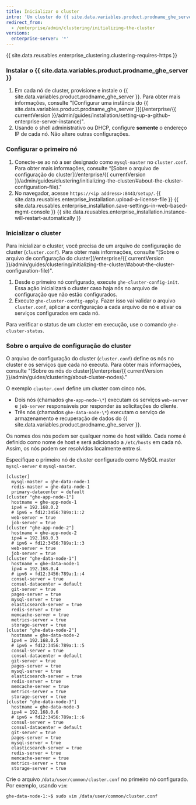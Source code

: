 ```yaml
---
title: Inicializar o cluster
intro: 'Um cluster do {{ site.data.variables.product.prodname_ghe_server }} deve ser configurado com uma licença e inicializado usando o shell administrativo (SSH).'
redirect_from:
  - /enterprise/admin/clustering/initializing-the-cluster
versions:
  enterprise-server: '*'
---
```


{{ site.data.reusables.enterprise_clustering.clustering-requires-https }}

### Instalar o {{ site.data.variables.product.prodname_ghe_server }}

1. Em cada nó de cluster, provisione e instale o {{ site.data.variables.product.prodname_ghe_server }}. Para obter mais informações, consulte "[Configurar uma instância do {{ site.data.variables.product.prodname_ghe_server }}](/enterprise/{{ currentVersion }}/admin/guides/installation/setting-up-a-github-enterprise-server-instance)".
2. Usando o shell administrativo ou DHCP, configure **somente** o endereço IP de cada nó. Não altere outras configurações.

### Configurar o primeiro nó

1. Conecte-se ao nó a ser designado como `mysql-master` no `cluster.conf`. Para obter mais informações, consulte “[Sobre o arquivo de configuração do cluster](/enterprise/{{ currentVersion }}/admin/guides/clustering/initializing-the-cluster/#about-the-cluster-configuration-file)."
2. No navegador, acesse `https://<ip address>:8443/setup/`.
{{ site.data.reusables.enterprise_installation.upload-a-license-file }}
{{ site.data.reusables.enterprise_installation.save-settings-in-web-based-mgmt-console }}
{{ site.data.reusables.enterprise_installation.instance-will-restart-automatically }}

### Inicializar o cluster

Para inicializar o cluster, você precisa de um arquivo de configuração de cluster (`cluster.conf`). Para obter mais informações, consulte “[Sobre o arquivo de configuração do cluster](/enterprise/{{ currentVersion }}/admin/guides/clustering/initializing-the-cluster/#about-the-cluster-configuration-file)".

1. Desde o primeiro nó configurado, execute `ghe-cluster-config-init`.  Essa ação inicializará o cluster caso haja nós no arquivo de configuração que não estão configurados.
2. Execute `ghe-cluster-config-apply`. Fazer isso vai validar o arquivo `cluster.conf`, aplicar a configuração a cada arquivo de nó e ativar os serviços configurados em cada nó.

Para verificar o status de um cluster em execução, use o comando `ghe-cluster-status`.

### Sobre o arquivo de configuração do cluster

O arquivo de configuração do cluster (`cluster.conf`) define os nós no cluster e os serviços que cada nó executa. Para obter mais informações, consulte "[Sobre os nós do cluster](/enterprise/{{ currentVersion }}/admin/guides/clustering/about-cluster-nodes)."

O exemplo `cluster.conf` define um cluster com cinco nós.

  - Dois nós (chamados `ghe-app-node-\*`) executam os serviços `web-server` e `job-server` responsáveis por responder às solicitações do cliente.
  - Três nós (chamados `ghe-data-node-\*`) executam o serviço de armazenamento e recuperação de dados do {{ site.data.variables.product.prodname_ghe_server }}.

Os nomes dos nós podem ser qualquer nome de host válido. Cada nome é definido como nome de host e será adicionado a `/etc/hosts` em cada nó. Assim, os nós podem ser resolvidos localmente entre si.

Especifique o primeiro nó de cluster configurado como MySQL master `mysql-server` e `mysql-master`.

```
[cluster]
  mysql-master = ghe-data-node-1
  redis-master = ghe-data-node-1
  primary-datacenter = default
[cluster "ghe-app-node-1"]
  hostname = ghe-app-node-1
  ipv4 = 192.168.0.2
  # ipv6 = fd12:3456:789a:1::2
  web-server = true
  job-server = true
[cluster "ghe-app-node-2"]
  hostname = ghe-app-node-2
  ipv4 = 192.168.0.3
  # ipv6 = fd12:3456:789a:1::3
  web-server = true
  job-server = true
[cluster "ghe-data-node-1"]
  hostname = ghe-data-node-1
  ipv4 = 192.168.0.4
  # ipv6 = fd12:3456:789a:1::4
  consul-server = true
  consul-datacenter = default
  git-server = true
  pages-server = true
  mysql-server = true
  elasticsearch-server = true
  redis-server = true
  memcache-server = true
  metrics-server = true
  storage-server = true
[cluster "ghe-data-node-2"]
  hostname = ghe-data-node-2
  ipv4 = 192.168.0.5
  # ipv6 = fd12:3456:789a:1::5
  consul-server = true
  consul-datacenter = default
  git-server = true
  pages-server = true
  mysql-server = true
  elasticsearch-server = true
  redis-server = true
  memcache-server = true
  metrics-server = true
  storage-server = true
[cluster "ghe-data-node-3"]
  hostname = ghe-data-node-3
  ipv4 = 192.168.0.6
  # ipv6 = fd12:3456:789a:1::6
  consul-server = true
  consul-datacenter = default
  git-server = true
  pages-server = true
  mysql-server = true
  elasticsearch-server = true
  redis-server = true
  memcache-server = true
  metrics-server = true
  storage-server = true
```

Crie o arquivo `/data/user/common/cluster.conf` no primeiro nó configurado. Por exemplo, usando `vim`:

   ```shell
   ghe-data-node-1:~$ sudo vim /data/user/common/cluster.conf
   ```
   
